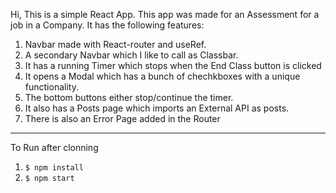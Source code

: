 Hi, This is a simple React App.
This app was made for an Assessment for a job in a Company.
It has the following features:

1. Navbar made with React-router and useRef.
2. A secondary Navbar which I like to call as Classbar.
3. It has a running Timer which stops when the End Class button is clicked
4. It opens a Modal which has a bunch of chechkboxes with a unique functionality.
5. The bottom buttons either stop/continue the timer.
6. It also has a Posts page which imports an External API as posts.
7. There is also an Error Page added in the Router

---

To Run after clonning

1. `$ npm install`
2. `$ npm start`
